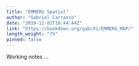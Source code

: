 ```yaml
---
title: "EMMERG Spatial"
author: "Gabriel Carrasco"
date: "2019-12-02T18:44:44Z"
link: "https://bookdown.org/gabc91/EMMERG_MAP/"
length_weight: "7%"
pinned: false
---
```


Working notes ...
